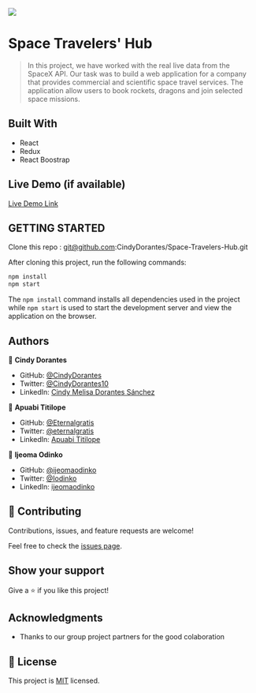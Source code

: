 ![](https://img.shields.io/badge/Microverse-blueviolet)

# Space Travelers' Hub

> In this project, we have worked with the real live data from the SpaceX API. Our task was to build a web application for a company that provides commercial and scientific space travel services. The application allow users to book rockets, dragons and join selected space missions.

## Built With

- React
- Redux
- React Boostrap

## Live Demo (if available)

[Live Demo Link](#)


## GETTING STARTED

Clone this repo : git@github.com:CindyDorantes/Space-Travelers-Hub.git

After cloning this project, run the following commands:

```markdown
npm install
npm start
```

The `npm install` command installs all dependencies used in the project while `npm start` is used to start the development server and view the application on the browser.


## Authors

 👤 **Cindy Dorantes**

- GitHub: [@CindyDorantes](https://github.com/CindyDorantes)
- Twitter: [@CindyDorantes10](https://twitter.com/CindyDorantes10)
- LinkedIn: [Cindy Melisa Dorantes Sánchez](https://www.linkedin.com/in/cindydorantessanchez/)

👤 **Apuabi Titilope**

- GitHub: [@Eternalgratis](https://github.com/Eternalgratis)
- Twitter: [@eternalgratis](https://twitter.com/eternalgratis)
- LinkedIn: [Apuabi Titilope](https://www.linkedin.com/in/titilope-apuabi/)

👤 **Ijeoma Odinko**

- GitHub: [@ijeomaodinko](https://github.com/ijeomaodinko)
- Twitter: [@Iodinko](https://twitter.com/iodinko)
- LinkedIn: [ijeomaodinko](https://linkedin.com/in/ijeomaodinko)



## 🤝 Contributing

Contributions, issues, and feature requests are welcome!

Feel free to check the [issues page](../../issues/).

## Show your support

Give a ⭐️ if you like this project!

## Acknowledgments

- Thanks to our group project partners for the good colaboration

## 📝 License

This project is [MIT](./MIT.md) licensed.
